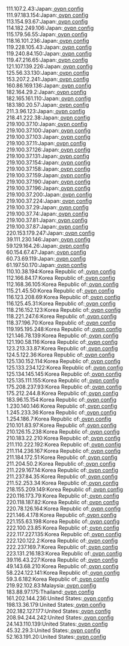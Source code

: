 111.107.2.43:Japan:[ ovpn config](vpn/111_107_2_43.ovpn)  
111.97.183.154:Japan:[ ovpn config](vpn/111_97_183_154.ovpn)  
113.154.93.67:Japan:[ ovpn config](vpn/113_154_93_67.ovpn)  
114.182.249.106:Japan:[ ovpn config](vpn/114_182_249_106.ovpn)  
115.179.56.55:Japan:[ ovpn config](vpn/115_179_56_55.ovpn)  
118.16.101.236:Japan:[ ovpn config](vpn/118_16_101_236.ovpn)  
119.228.105.43:Japan:[ ovpn config](vpn/119_228_105_43.ovpn)  
119.240.84.150:Japan:[ ovpn config](vpn/119_240_84_150.ovpn)  
119.47.216.65:Japan:[ ovpn config](vpn/119_47_216_65.ovpn)  
121.107.139.226:Japan:[ ovpn config](vpn/121_107_139_226.ovpn)  
125.56.33.130:Japan:[ ovpn config](vpn/125_56_33_130.ovpn)  
153.207.2.241:Japan:[ ovpn config](vpn/153_207_2_241.ovpn)  
160.86.169.136:Japan:[ ovpn config](vpn/160_86_169_136.ovpn)  
182.164.29.2:Japan:[ ovpn config](vpn/182_164_29_2.ovpn)  
182.165.161.110:Japan:[ ovpn config](vpn/182_165_161_110.ovpn)  
183.180.20.57:Japan:[ ovpn config](vpn/183_180_20_57.ovpn)  
211.3.96.123:Japan:[ ovpn config](vpn/211_3_96_123.ovpn)  
218.41.222.38:Japan:[ ovpn config](vpn/218_41_222_38.ovpn)  
219.100.37.10:Japan:[ ovpn config](vpn/219_100_37_10.ovpn)  
219.100.37.100:Japan:[ ovpn config](vpn/219_100_37_100.ovpn)  
219.100.37.103:Japan:[ ovpn config](vpn/219_100_37_103.ovpn)  
219.100.37.11:Japan:[ ovpn config](vpn/219_100_37_11.ovpn)  
219.100.37.126:Japan:[ ovpn config](vpn/219_100_37_126.ovpn)  
219.100.37.131:Japan:[ ovpn config](vpn/219_100_37_131.ovpn)  
219.100.37.154:Japan:[ ovpn config](vpn/219_100_37_154.ovpn)  
219.100.37.158:Japan:[ ovpn config](vpn/219_100_37_158.ovpn)  
219.100.37.159:Japan:[ ovpn config](vpn/219_100_37_159.ovpn)  
219.100.37.190:Japan:[ ovpn config](vpn/219_100_37_190.ovpn)  
219.100.37.196:Japan:[ ovpn config](vpn/219_100_37_196.ovpn)  
219.100.37.200:Japan:[ ovpn config](vpn/219_100_37_200.ovpn)  
219.100.37.224:Japan:[ ovpn config](vpn/219_100_37_224.ovpn)  
219.100.37.29:Japan:[ ovpn config](vpn/219_100_37_29.ovpn)  
219.100.37.74:Japan:[ ovpn config](vpn/219_100_37_74.ovpn)  
219.100.37.81:Japan:[ ovpn config](vpn/219_100_37_81.ovpn)  
219.100.37.87:Japan:[ ovpn config](vpn/219_100_37_87.ovpn)  
220.153.179.247:Japan:[ ovpn config](vpn/220_153_179_247.ovpn)  
39.111.230.146:Japan:[ ovpn config](vpn/39_111_230_146.ovpn)  
59.129.164.26:Japan:[ ovpn config](vpn/59_129_164_26.ovpn)  
60.154.67.47:Japan:[ ovpn config](vpn/60_154_67_47.ovpn)  
60.73.69.119:Japan:[ ovpn config](vpn/60_73_69_119.ovpn)  
61.197.50.170:Japan:[ ovpn config](vpn/61_197_50_170.ovpn)  
110.10.38.194:Korea Republic of:[ ovpn config](vpn/110_10_38_194.ovpn)  
112.166.84.17:Korea Republic of:[ ovpn config](vpn/112_166_84_17.ovpn)  
112.168.36.105:Korea Republic of:[ ovpn config](vpn/112_168_36_105.ovpn)  
115.21.45.50:Korea Republic of:[ ovpn config](vpn/115_21_45_50.ovpn)  
116.123.208.69:Korea Republic of:[ ovpn config](vpn/116_123_208_69.ovpn)  
116.125.45.31:Korea Republic of:[ ovpn config](vpn/116_125_45_31.ovpn)  
118.216.152.123:Korea Republic of:[ ovpn config](vpn/118_216_152_123.ovpn)  
118.221.247.6:Korea Republic of:[ ovpn config](vpn/118_221_247_6.ovpn)  
118.37.196.70:Korea Republic of:[ ovpn config](vpn/118_37_196_70.ovpn)  
119.195.195.248:Korea Republic of:[ ovpn config](vpn/119_195_195_248.ovpn)  
121.146.78.139:Korea Republic of:[ ovpn config](vpn/121_146_78_139.ovpn)  
121.190.58.116:Korea Republic of:[ ovpn config](vpn/121_190_58_116.ovpn)  
123.213.33.87:Korea Republic of:[ ovpn config](vpn/123_213_33_87.ovpn)  
124.5.122.36:Korea Republic of:[ ovpn config](vpn/124_5_122_36.ovpn)  
125.130.152.114:Korea Republic of:[ ovpn config](vpn/125_130_152_114.ovpn)  
125.133.234.122:Korea Republic of:[ ovpn config](vpn/125_133_234_122.ovpn)  
125.134.145.145:Korea Republic of:[ ovpn config](vpn/125_134_145_145.ovpn)  
125.135.111.155:Korea Republic of:[ ovpn config](vpn/125_135_111_155.ovpn)  
175.208.237.93:Korea Republic of:[ ovpn config](vpn/175_208_237_93.ovpn)  
175.212.244.8:Korea Republic of:[ ovpn config](vpn/175_212_244_8.ovpn)  
183.96.15.154:Korea Republic of:[ ovpn config](vpn/183_96_15_154.ovpn)  
1.230.140.146:Korea Republic of:[ ovpn config](vpn/1_230_140_146.ovpn)  
1.245.233.36:Korea Republic of:[ ovpn config](vpn/1_245_233_36.ovpn)  
1.254.186.7:Korea Republic of:[ ovpn config](vpn/1_254_186_7.ovpn)  
210.101.83.97:Korea Republic of:[ ovpn config](vpn/210_101_83_97.ovpn)  
210.126.15.238:Korea Republic of:[ ovpn config](vpn/210_126_15_238.ovpn)  
210.183.22.210:Korea Republic of:[ ovpn config](vpn/210_183_22_210.ovpn)  
211.110.222.192:Korea Republic of:[ ovpn config](vpn/211_110_222_192.ovpn)  
211.114.236.167:Korea Republic of:[ ovpn config](vpn/211_114_236_167.ovpn)  
211.184.172.51:Korea Republic of:[ ovpn config](vpn/211_184_172_51.ovpn)  
211.204.50.2:Korea Republic of:[ ovpn config](vpn/211_204_50_2.ovpn)  
211.229.167.14:Korea Republic of:[ ovpn config](vpn/211_229_167_14.ovpn)  
211.237.84.35:Korea Republic of:[ ovpn config](vpn/211_237_84_35.ovpn)  
211.52.253.34:Korea Republic of:[ ovpn config](vpn/211_52_253_34.ovpn)  
218.155.209.149:Korea Republic of:[ ovpn config](vpn/218_155_209_149.ovpn)  
220.116.173.79:Korea Republic of:[ ovpn config](vpn/220_116_173_79.ovpn)  
220.118.187.82:Korea Republic of:[ ovpn config](vpn/220_118_187_82.ovpn)  
220.78.126.164:Korea Republic of:[ ovpn config](vpn/220_78_126_164.ovpn)  
221.146.4.178:Korea Republic of:[ ovpn config](vpn/221_146_4_178.ovpn)  
221.155.63.198:Korea Republic of:[ ovpn config](vpn/221_155_63_198.ovpn)  
222.100.23.85:Korea Republic of:[ ovpn config](vpn/222_100_23_85.ovpn)  
222.117.227.135:Korea Republic of:[ ovpn config](vpn/222_117_227_135.ovpn)  
222.120.122.2:Korea Republic of:[ ovpn config](vpn/222_120_122_2.ovpn)  
222.237.169.7:Korea Republic of:[ ovpn config](vpn/222_237_169_7.ovpn)  
223.131.216.183:Korea Republic of:[ ovpn config](vpn/223_131_216_183.ovpn)  
39.116.43.227:Korea Republic of:[ ovpn config](vpn/39_116_43_227.ovpn)  
49.143.68.210:Korea Republic of:[ ovpn config](vpn/49_143_68_210.ovpn)  
58.224.122.141:Korea Republic of:[ ovpn config](vpn/58_224_122_141.ovpn)  
59.3.6.182:Korea Republic of:[ ovpn config](vpn/59_3_6_182.ovpn)  
219.92.102.83:Malaysia:[ ovpn config](vpn/219_92_102_83.ovpn)  
183.88.97.175:Thailand:[ ovpn config](vpn/183_88_97_175.ovpn)  
161.202.144.236:United States:[ ovpn config](vpn/161_202_144_236.ovpn)  
198.13.36.179:United States:[ ovpn config](vpn/198_13_36_179.ovpn)  
202.182.127.177:United States:[ ovpn config](vpn/202_182_127_177.ovpn)  
208.94.244.242:United States:[ ovpn config](vpn/208_94_244_242.ovpn)  
24.143.110.139:United States:[ ovpn config](vpn/24_143_110_139.ovpn)  
45.32.29.3:United States:[ ovpn config](vpn/45_32_29_3.ovpn)  
52.163.191.20:United States:[ ovpn config](vpn/52_163_191_20.ovpn)  
